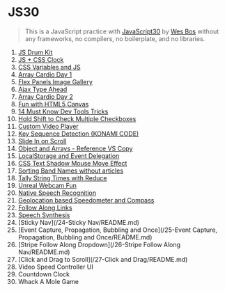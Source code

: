 # JS30

> This is a JavaScript practice with [JavaScript30](https://javascript30.com/) by [Wes Bos](https://github.com/wesbos) without any frameworks, no compilers, no boilerplate, and no libraries.

1. [JS Drum Kit](https://github.com/amelieyeh/JS30/blob/master/01-JSDrumKit/README.md)
2. [JS + CSS Clock](https://github.com/amelieyeh/JS30/blob/master/02-JS%2BCSSClock/README.md)
3. [CSS Variables and JS](https://github.com/amelieyeh/JS30/blob/master/03-CSS%20Variables%20and%20JS/README.md)
4. [Array Cardio Day 1](https://github.com/amelieyeh/JS30/blob/master/04-Array%20cardio%20day%201/README.md)
5. [Flex Panels Image Gallery](https://github.com/amelieyeh/JS30/blob/master/05-Flex%20Panels%20Image%20Gallery/README.md)
6. [Ajax Type Ahead](https://github.com/amelieyeh/JS30/blob/master/06-Ajax%20Type%20Ahead/README.md)
7. [Array Cardio Day 2](https://github.com/amelieyeh/JS30/blob/master/07-Array%20cardio%20day%202/README.md)
8. [Fun with HTML5 Canvas](https://github.com/amelieyeh/JS30/blob/master/08-Fun%20with%20HTML5%20Canvas/README.md)
9. [14 Must Know Dev Tools Tricks](https://github.com/amelieyeh/JS30/blob/master/09-Dev%20Tools%20Domination/README.md)
10. [Hold Shift to Check Multiple Checkboxes](https://github.com/amelieyeh/JS30/blob/master/10-Hold%20Shift%20and%20Check%20Checkboxes/README.md)
11. [Custom Video Player](https://github.com/amelieyeh/JS30/blob/master/11-Custom%20Video%20Player/README.md)
12. [Key Sequence Detection (KONAMI CODE)](https://github.com/amelieyeh/JS30/blob/master/12-Key%20Sequence%20Detection/README.md)
13. [Slide In on Scroll](https://github.com/amelieyeh/JS30/blob/master/13-Slide%20in%20on%20Scroll/README.md#checking-images)
14. [Object and Arrays - Reference VS Copy](https://github.com/amelieyeh/JS30/blob/master/14-JavaScript%20References%20VS%20Copying/README.md)
15. [LocalStorage and Event Delegation](https://github.com/amelieyeh/JS30/blob/master/15-LocalStorage%20and%20Event%20Delegation/README.md)
16. [CSS Text Shadow Mouse Move Effect](https://github.com/amelieyeh/JS30/blob/master/16-Mouse%20Move%20Shadow/README.md)
17. [Sorting Band Names without articles](https://github.com/amelieyeh/JS30/blob/master/17-Sort%20Without%20Articles/README.md)
18. [Tally String Times with Reduce](https://github.com/amelieyeh/JS30/blob/master/18-Adding%20Up%20Times%20with%20Reduce/README.md)
19. [Unreal Webcam Fun](https://github.com/amelieyeh/JS30/blob/master/19-Webcam%20Fun/README.md)
20. [Native Speech Recognition](https://github.com/amelieyeh/JS30/blob/master/20-Speech%20Detection/README.md)
21. [Geolocation based Speedometer and Compass](https://github.com/amelieyeh/JS30/blob/master/21-Geolocation/README.md)
22. [Follow Along Links](https://github.com/amelieyeh/JS30/blob/master/22-Follow%20Along%20Link%20Highlighter/README.md)
23. [Speech Synthesis](https://github.com/amelieyeh/JS30/blob/master/23-Speech%20Synthesis/README.md)
24. [Sticky Nav](/24-Sticky Nav/README.md)
25. [Event Capture, Propagation, Bubbling and Once](/25-Event Capture, Propagation, Bubbling and Once/README.md)
26. [Stripe Follow Along Dropdown](/26-Stripe Follow Along Nav/README.md)
27. [Click and Drag to Scroll](/27-Click and Drag/README.md)
28. Video Speed Controller UI
29. Countdown Clock
30. Whack A Mole Game

